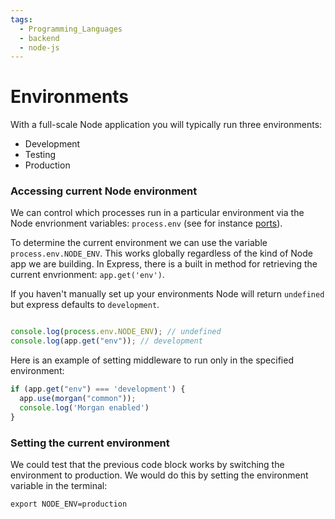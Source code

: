 ```yaml
---
tags:
  - Programming_Languages
  - backend
  - node-js
---
```

# Environments 

With a full-scale Node application you will typically run three environments:
* Development
* Testing
* Production

### Accessing current Node environment
 We can control which processes run in a particular environment via the Node envrionment variables: `process.env` (see for instance [ports](./Ports.md)).

To determine the current environment we can use the variable `process.env.NODE_ENV`. This works globally regardless of the kind of Node app we are building. In Express, there is a built in method for retrieving the current envrionment: `app.get('env')`. 

If you haven't manually set up your environments Node will return `undefined` but express defaults to `development`. 

```js

console.log(process.env.NODE_ENV); // undefined
console.log(app.get("env")); // development

```

Here is an example of setting middleware to run only in the specified environment:

```js
if (app.get("env") === 'development') {
  app.use(morgan("common"));
  console.log('Morgan enabled')
}
```
### Setting the current environment
We could test that the previous code block works by switching the environment to production. We would do this by setting the environment variable in the terminal:

```
export NODE_ENV=production
```